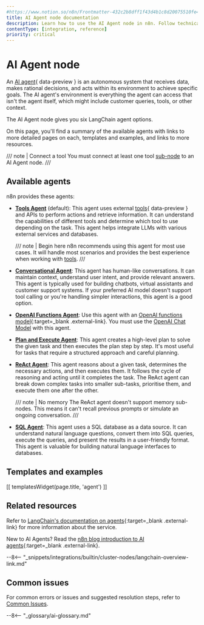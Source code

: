 ```yaml
---
#https://www.notion.so/n8n/Frontmatter-432c2b8dff1f43d4b1c8d20075510fe4
title: AI Agent node documentation
description: Learn how to use the AI Agent node in n8n. Follow technical documentation to integrate AI Agent node into your workflows.
contentType: [integration, reference]
priority: critical
---
```


# AI Agent node

An [AI agent](/glossary.md#ai-agent){ data-preview } is an autonomous system that receives data, makes rational decisions, and acts within its environment to achieve specific goals. The AI agent's environment is everything the agent can access that isn't the agent itself, which might include customer queries, tools, or other context.

The AI Agent node gives you six LangChain agent options.

On this page, you'll find a summary of the available agents with links to more detailed pages on each, templates and examples, and links to more resources.

/// note | Connect a tool
You must connect at least one tool [sub-node](/integrations/builtin/cluster-nodes/sub-nodes/index.md) to an AI Agent node.
///

## Available agents

n8n provides these agents:

* [**Tools Agent**](/integrations/builtin/cluster-nodes/root-nodes/n8n-nodes-langchain.agent/tools-agent.md) (default): This agent uses external [tools](/glossary.md#ai-tool){ data-preview } and APIs to perform actions and retrieve information. It can understand the capabilities of different tools and determine which tool to use depending on the task. This agent helps integrate LLMs with various external services and databases.

    /// note | Begin here
    n8n recommends using this agent for most use cases. It will handle most scenarios and provides the best experience when working with [tools](/advanced-ai/examples/understand-tools.md).
    /// 

* [**Conversational Agent**](/integrations/builtin/cluster-nodes/root-nodes/n8n-nodes-langchain.agent/conversational-agent.md): This agent has human-like conversations. It can maintain context, understand user intent, and provide relevant answers. This agent is typically used for building chatbots, virtual assistants and customer support systems. If your preferred AI model doesn't support tool calling or you're handling simpler interactions, this agent is a good option. 
* [**OpenAI Functions Agent**](/integrations/builtin/cluster-nodes/root-nodes/n8n-nodes-langchain.agent/openai-functions-agent.md): Use this agent with an [OpenAI functions model](https://platform.openai.com/docs/guides/gpt/function-calling){:target=_blank .external-link}. You must use the [OpenAI Chat Model](/integrations/builtin/cluster-nodes/sub-nodes/n8n-nodes-langchain.lmchatopenai/index.md) with this agent.
* [**Plan and Execute Agent**](/integrations/builtin/cluster-nodes/root-nodes/n8n-nodes-langchain.agent/plan-execute-agent.md): This agent creates a high-level plan to solve the given task and then executes the plan step by step. It's most useful for tasks that require a structured approach and careful planning.
* [**ReAct Agent**](/integrations/builtin/cluster-nodes/root-nodes/n8n-nodes-langchain.agent/react-agent.md): This agent reasons about a given task, determines the necessary actions, and then executes them. It follows the cycle of reasoning and acting until it completes the task. The ReAct agent can break down complex tasks into smaller sub-tasks, prioritise them, and execute them one after the other.

    /// note | No memory
    The ReAct agent doesn't support memory sub-nodes. This means it can't recall previous prompts or simulate an ongoing conversation.
    ///

* [**SQL Agent**](/integrations/builtin/cluster-nodes/root-nodes/n8n-nodes-langchain.agent/sql-agent.md): This agent uses a SQL database as a data source. It can understand natural language questions, convert them into SQL queries, execute the queries, and present the results in a user-friendly format. This agent is valuable for building natural language interfaces to databases.

## Templates and examples
<!-- see https://www.notion.so/n8n/Pull-in-templates-for-the-integrations-pages-37c716837b804d30a33b47475f6e3780 -->
[[ templatesWidget(page.title, 'agent') ]]

## Related resources

Refer to [LangChain's documentation on agents](https://js.langchain.com/docs/concepts/agents/){:target=_blank .external-link} for more information about the service.

New to AI Agents? Read the [n8n blog introduction to AI agents](https://blog.n8n.io/ai-agents/){:target=_blank .external-link}.

--8<-- "_snippets/integrations/builtin/cluster-nodes/langchain-overview-link.md"

## Common issues

For common errors or issues and suggested resolution steps, refer to [Common Issues](/integrations/builtin/cluster-nodes/root-nodes/n8n-nodes-langchain.agent/common-issues.md).

--8<-- "_glossary/ai-glossary.md"
